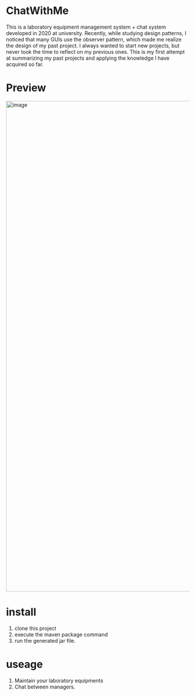 # ChatWithMe
This is a laboratory equipment management system + chat system developed in 2020 at university. Recently, while studying design patterns, I noticed that many GUIs use the observer pattern, which made me realize the design of my past project. I always wanted to start new projects, but never took the time to reflect on my previous ones. This is my first attempt at summarizing my past projects and applying the knowledge I have acquired so far.

# Preview

<img width="1342" alt="image" src="https://github.com/user-attachments/assets/b61c2c69-13b4-4530-ab4c-32d06b8af25f">

# install
1. clone this project
2. execute the maven package command
3. run the generated jar file.

# useage
1. Maintain your laboratory equipments
2. Chat between managers.



